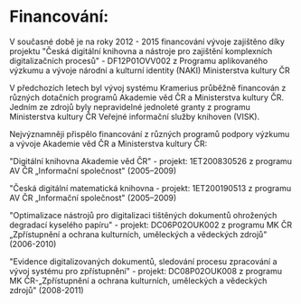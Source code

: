 # Financování: #

V současné době je na roky 2012 - 2015 financování vývoje zajištěno díky projektu "Česká digitální knihovna a nástroje pro zajištění komplexních digitalizačních procesů" - DF12P01OVV002 z Programu aplikovaného výzkumu a vývoje národní a kulturní identity (NAKI) Ministerstva kultury ČR

V předchozích letech byl vývoj systému Kramerius průběžně financován z různých dotačních programů Akademie věd ČR a Ministerstva kultury ČR.
Jedním ze zdrojů byly nepravidelné jednoleté granty z programu Ministerstva kultury ČR Veřejné informační služby knihoven (VISK).

Nejvýznamněji přispělo financování z různých programů podpory výzkumu a vývoje Akademie věd ČR a Ministerstva kultury ČR:

"Digitální knihovna Akademie věd ČR" - projekt: 1ET200830526 z programu AV ČR „Informační společnost" (2005–2009)

"Česká digitální matematická knihovna - projekt: 1ET200190513 z programu AV ČR „Informační společnost" (2005–2009)

"Optimalizace nástrojů pro digitalizaci tištěných dokumentů ohrožených degradací kyselého papíru" - projekt: DC06P02OUK002 z programu MK ČR „Zpřístupnění a ochrana kulturních, uměleckých a vědeckých zdrojů" (2006-2010)

"Evidence digitalizovaných dokumentů, sledování procesu zpracování a vývoj systému pro zpřístupnění" - projekt: DC08P02OUK008 z programu MK ČR-„Zpřístupnění a ochrana kulturních, uměleckých a vědeckých zdrojů" (2008-2011)